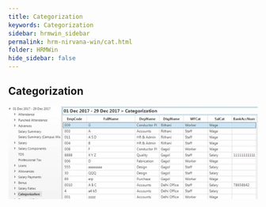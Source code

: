 ```yaml
---
title: Categorization
keywords: Categorization
sidebar: hrmwin_sidebar
permalink: hrm-nirvana-win/cat.html
folder: HRMWin   
hide_sidebar: false
---
```


## Categorization

![](/images/categorization.jpg)
